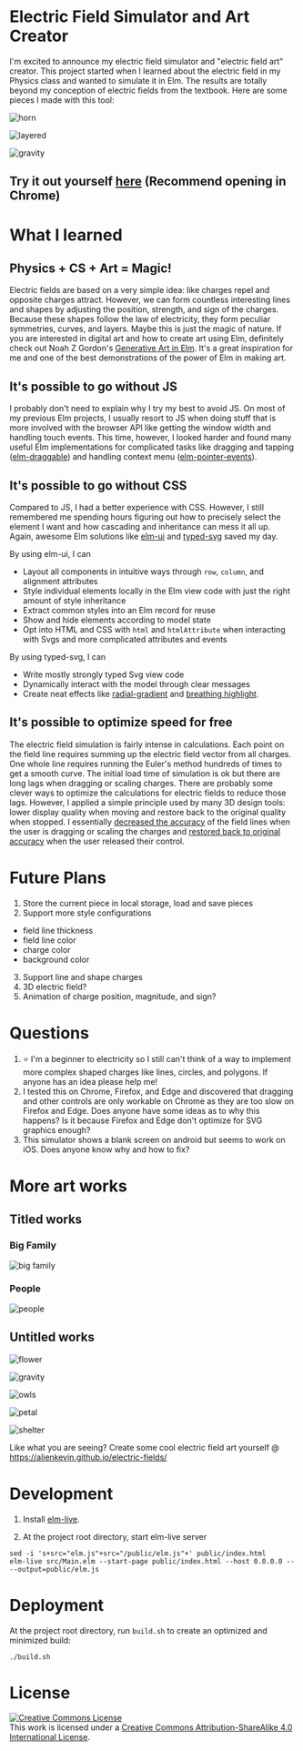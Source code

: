 # Electric Field Simulator and Art Creator
I'm excited to announce my electric field simulator and "electric field art" creator. This project started when I learned about the electric field in my Physics class and wanted to simulate it in Elm. The results are totally beyond my conception of electric fields from the textbook. Here are some pieces I made with this tool:

![horn](./media/horn.png) 

![layered](./media/layered.png)

![gravity](./media/cornered.png) 


## Try it out yourself [here](https://alienkevin.github.io/electric-fields/) (Recommend opening in Chrome)


# What I learned
## Physics + CS + Art = Magic!
Electric fields are based on a very simple idea: like charges repel and opposite charges attract. However, we can form countless interesting lines and shapes by adjusting the position, strength, and sign of the charges. Because these shapes follow the law of electricity, they form peculiar symmetries, curves, and layers. Maybe this is just the magic of nature. If you are interested in digital art and how to create art using Elm, definitely check out Noah Z Gordon's [Generative Art in Elm](https://www.youtube.com/watch?v=H_cXdR4JtXk). It's a great inspiration for me and one of the best demonstrations of the power of Elm in making art.

## It's possible to go without JS
I probably don't need to explain why I try my best to avoid JS. On most of my previous Elm projects, I usually resort to JS when doing stuff that is more involved with the browser API like getting the window width and handling touch events. This time, however, I looked harder and found many useful Elm implementations for complicated tasks like dragging and tapping ([elm-draggable](https://package.elm-lang.org/packages/zaboco/elm-draggable/latest/)) and handling context menu ([elm-pointer-events](https://package.elm-lang.org/packages/mpizenberg/elm-pointer-events/latest/)).

## It's possible to go without CSS
Compared to JS, I had a better experience with CSS. However, I still remembered me spending hours figuring out how to precisely select the element I want and how cascading and inheritance can mess it all up. Again, awesome Elm solutions like [elm-ui](https://package.elm-lang.org/packages/mdgriffith/elm-ui/latest/) and [typed-svg](https://package.elm-lang.org/packages/elm-community/typed-svg/latest) saved my day.

By using elm-ui, I can
* Layout all components in intuitive ways through `row`, `column`, and alignment attributes
* Style individual elements locally in the Elm view code with just the right amount of style inheritance
* Extract common styles into an Elm record for reuse
* Show and hide elements according to model state
* Opt into HTML and CSS with `html` and `htmlAttribute` when interacting with Svgs and more complicated attributes and events

By using typed-svg, I can
* Write mostly strongly typed Svg view code
* Dynamically interact with the model through clear messages
* Create neat effects like [radial-gradient](https://github.com/AlienKevin/electric-fields/blob/7e6e89ba0279c5e3ee1a1d050b0fe5d0a443d27a/src/Main.elm#L1087-L1099) and [breathing highlight](https://github.com/AlienKevin/electric-fields/blob/7e6e89ba0279c5e3ee1a1d050b0fe5d0a443d27a/src/Main.elm#L1129-L1135).

## It's possible to optimize speed for free
The electric field simulation is fairly intense in calculations. Each point on the field line requires summing up the electric field vector from all charges. One whole line requires running the Euler's method hundreds of times to get a smooth curve. The initial load time of simulation is ok but there are long lags when dragging or scaling charges. There are probably some clever ways to optimize the calculations for electric fields to reduce those lags. However, I applied a simple principle used by many 3D design tools: lower display quality when moving and restore back to the original quality when stopped. I essentially [decreased the accuracy](https://github.com/AlienKevin/electric-fields/blob/7e6e89ba0279c5e3ee1a1d050b0fe5d0a443d27a/src/Main.elm#L391-L408) of the field lines when the user is dragging or scaling the charges and [restored back to original accuracy](https://github.com/AlienKevin/electric-fields/blob/7e6e89ba0279c5e3ee1a1d050b0fe5d0a443d27a/src/Main.elm#L416-L433) when the user released their control.

# Future Plans
1. Store the current piece in local storage, load and save pieces
2. Support more style configurations
  - field line thickness
  - field line color
  - charge color
  - background color
3. Support line and shape charges
4. 3D electric field?
5. Animation of charge position, magnitude, and sign?

# Questions
1. ⭐ I'm a beginner to electricity so I still can't think of a way to implement more complex shaped charges like lines, circles, and polygons. If anyone has an idea please help me!
2. I tested this on Chrome, Firefox, and Edge and discovered that dragging and other controls are only workable on Chrome as they are too slow on Firefox and Edge. Does anyone have some ideas as to why this happens? Is it because Firefox and Edge don't optimize for SVG graphics enough?
3. This simulator shows a blank screen on android but seems to work on iOS. Does anyone know why and how to fix?

# More art works

## Titled works

### Big Family
![big family](./media/big_family.svg)

### People
![people](./media/people.svg)

## Untitled works

![flower](./media/flower.png)

![gravity](./media/gravity.png)

![owls](./media/owls.png)

![petal](./media/petal.png)

![shelter](./media/shelter.png)

Like what you are seeing? Create some cool electric field art yourself @ https://alienkevin.github.io/electric-fields/

# Development
1. Install [elm-live](https://github.com/wking-io/elm-live).

2. At the project root directory, start elm-live server
```
sed -i 's+src="elm.js"+src="/public/elm.js"+' public/index.html
elm-live src/Main.elm --start-page public/index.html --host 0.0.0.0 -- --output=public/elm.js
```

# Deployment
At the project root directory, run `build.sh` to create an optimized and minimized build:
```
./build.sh
```

# License
<a rel="license" href="http://creativecommons.org/licenses/by-sa/4.0/"><img alt="Creative Commons License" style="border-width:0" src="https://i.creativecommons.org/l/by-sa/4.0/88x31.png" /></a><br />This work is licensed under a <a rel="license" href="http://creativecommons.org/licenses/by-sa/4.0/">Creative Commons Attribution-ShareAlike 4.0 International License</a>.